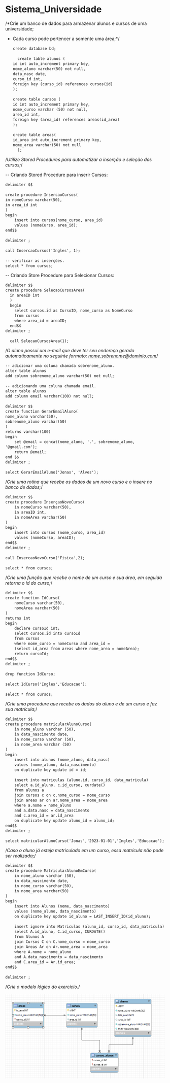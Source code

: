 # Sistema_Universidade

/*Crie um banco de dados para armazenar alunos e cursos de uma universidade;
- Cada curso pode pertencer a somente uma área;*/

	  create database bd;

	    create table alunos (
      id int auto_increment primary key,
      nome_aluno varchar(50) not null,
      data_nasc date,
      curso_id int,
      foreign key (curso_id) references cursos(id)
      );
    
      create table cursos (
      id int auto_increment primary key,
      nome_curso varchar (50) not null,
      area_id int,
      foreign key (area_id) references areas(id_area)
      );
    
      create table areas(
      id_area int auto_increment primary key,
      nome_area varchar(50) not null
	    );
    
/*Utilize Stored Procedures para automatizar a inserção e seleção dos cursos;*/

  -- Criando Stored Procedure para inserir Cursos:
  
    delimiter $$
    
    create procedure InsercaoCursos(
    in nomeCurso varchar(50),
    in area_id int
    )
    begin
		insert into cursos(nome_curso, area_id)
        values (nomeCurso, area_id);
    end$$
    
    delimiter ;
    
    call InsercaoCursos('Ingles', 1);
    
    -- verificar as inserções.
    select * from cursos;
    
 -- Criando Store Procedure para Selecionar Cursos:
 
    delimiter $$
   	create procedure SelecaoCursosArea(
	  in areaID int
	  )
	  begin 
		select cursos.id as CursoID, nome_curso as NomeCurso
		from cursos
		where area_id = areaID;
	  end$$
    delimiter ;
 
	  call SelecaoCursosArea(1);
    
/*O aluno possui um e-mail que deve ter seu endereço gerado automaticamente no seguinte formato: nome.sobrenome@dominio.com*/

	-- adicionar uma coluna chamada sobrenome_aluno.
	alter table alunos 
    add column sobrenome_aluno varchar(50) not null;
    
    -- adicionando uma coluna chamada email.
    alter table alunos
    add column email varchar(100) not null;
    
	delimiter $$
    create function GerarEmailAluno(
    nome_aluno varchar(50),
    sobrenome_aluno varchar(50)
    )
    returns varchar(100)
    begin
		set @email = concat(nome_aluno, '.', sobrenome_aluno, '@gmail.com');
        return @email;
    end $$
    delimiter ;
    
    select GerarEmailAluno('Jonas', 'Alves');
    
/*Crie uma rotina que recebe os dados de um novo curso e o insere no banco de dados;*/

	delimiter $$
    create procedure InserçaoNovoCurso(
		in nomeCurso varchar(50),
        in areaID int,
        in nomeArea varchar(50)
    )
    begin
		insert into cursos (nome_curso, area_id)
        values (nomeCurso, areaID);
    end$$
    delimiter ;
   
    call InsercaoNovoCurso('Fisica',2);
    
    select * from cursos;
    
/*Crie uma função que recebe o nome de um curso e sua área, em seguida retorna o id do curso;*/

	delimiter $$
    create function IdCurso(
		nomeCurso varchar(50),
        nomeArea varchar(50)
    )
    returns int
    begin 
		declare cursoId int;
		select cursos.id into cursoId
        from cursos
        where nome_curso = nomeCurso and area_id = 
        (select id_area from areas where nome_area = nomeArea);
        return cursoId;
    end$$
	delimiter ;
    
	drop function IdCurso;
    
    select IdCurso('Ingles','Educacao');
    
    select * from cursos;
 
/*Crie uma procedure que recebe os dados do aluno e de um curso e faz sua matrícula;*/
	
    delimiter $$
    create procedure matricularAlunoCurso(
		in nome_aluno varchar (50),
        in data_nascimento date,
        in nome_curso varchar (50),
        in nome_area varchar (50)
    )
    begin 
		insert into alunos (nome_aluno, data_nasc)
        values (nome_aluno, data_nascimento)
        on duplicate key update id = id;
        
        insert into matriculas (aluno.id, curso_id, data_matricula)
        select a.id_aluno, c.id_curso, curdate()
        from alunos a
        join cursos c on c.nome_curso = nome_curso
        join areas ar on ar.nome_area = nome_area
        where a.nome = nome_aluno
        and a.data.nasc = data_nascimento
        and c.area_id = ar.id_area
        on duplicate key update aluno_id = aluno_id;
    end$$
    delimiter ;
        
	select matricularAlunoCurso('Jonas','2023-01-01','Ingles','Educacao');
    
/*Caso o aluno já esteja matriculado em um curso, essa matrícula não pode ser realizada;*/   

	delimiter $$
	create procedure MatricularAlunoEmCurso(
		in nome_aluno varchar (50),
		in data_nascimento date,
		in nome_curso varchar(50),
		in nome_area varchar(50)
	)
	begin
		insert into Alunos (nome, data_nascimento)
		values (nome_aluno, data_nascimento)
		on duplicate key update id_aluno = LAST_INSERT_ID(id_aluno);

		insert ignore into Matriculas (aluno_id, curso_id, data_matricula)
		select A.id_aluno, C.id_curso, CURDATE()
		from Alunos A
		join Cursos C on C.nome_curso = nome_curso
		join Areas Ar on Ar.nome_area = nome_area
		where A.nome = nome_aluno
		and A.data_nascimento = data_nascimento
		and C.area_id = Ar.id_area;
	end$$
	
	delimiter ;
    
/*Crie o modelo lógico do exercício.*/

![exer1](https://raw.githubusercontent.com/FabioCCamarg/Sistema_Universidade/main/imagemSistemaUniversidade.png)
